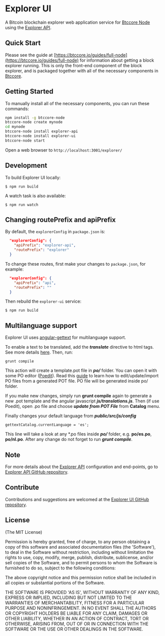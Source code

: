 # Explorer UI

A Bitcoin blockchain explorer web application service for [Btccore Node](https://github.com/owstack/btccore-node) using the [Explorer API](https://github.com/owstack/explorer-api).

## Quick Start

Please see the guide at [https://btccore.io/guides/full-node](https://btccore.io/guides/full-node) for information about getting a block explorer running. This is only the front-end component of the block explorer, and is packaged together with all of the necessary components in [Btccore](https://github.com/owstack/btccore).

## Getting Started

To manually install all of the necessary components, you can run these commands:

```bash
npm install -g btccore-node
btccore-node create mynode
cd mynode
btccore-node install explorer-api
btccore-node install explorer-ui
btccore-node start
```

Open a web browser to `http://localhost:3001/explorer/`

## Development

To build Explorer UI locally:

```
$ npm run build
```

A watch task is also available:

```
$ npm run watch
```

## Changing routePrefix and apiPrefix

By default, the `explorerConfig` in `package.json` is:

```json
  "explorerConfig": {
    "apiPrefix": "explorer-api",
    "routePrefix": "explorer"
  }
```

To change these routes, first make your changes to `package.json`, for example:

```json
  "explorerConfig": {
    "apiPrefix": "api",
    "routePrefix": ""
  }
```

Then rebuild the `explorer-ui` service:

```
$ npm run build
```

## Multilanguage support

Explorer UI uses [angular-gettext](http://angular-gettext.rocketeer.be) for multilanguage support.

To enable a text to be translated, add the ***translate*** directive to html tags. See more details [here](http://angular-gettext.rocketeer.be/dev-guide/annotate/). Then, run:

```
grunt compile
```

This action will create a template.pot file in ***po/*** folder. You can open it with some PO editor ([Poedit](http://poedit.net)). Read this [guide](http://angular-gettext.rocketeer.be/dev-guide/translate/) to learn how to edit/update/import PO files from a generated POT file. PO file will be generated inside po/ folder.

If you make new changes, simply run **grunt compile** again to generate a new .pot template and the angular javascript ***js/translations.js***. Then (if use Poedit), open .po file and choose ***update from POT File*** from **Catalog** menu.

Finally changes your default language from ***public/src/js/config***

```
gettextCatalog.currentLanguage = 'es';
```

This line will take a look at any *.po files inside ***po/*** folder, e.g.
**po/es.po**, **po/nl.po**. After any change do not forget to run ***grunt
compile***.


## Note

For more details about the [Explorer API](https://github.com/owstack/explorer-api) configuration and end-points, go to [Explorer API GitHub repository](https://github.com/owstack/explorer-api).

## Contribute

Contributions and suggestions are welcomed at the [Explorer UI GitHub repository](https://github.com/owstack/explorer-ui).


## License
(The MIT License)

Permission is hereby granted, free of charge, to any person obtaining
a copy of this software and associated documentation files (the
'Software'), to deal in the Software without restriction, including
without limitation the rights to use, copy, modify, merge, publish,
distribute, sublicense, and/or sell copies of the Software, and to
permit persons to whom the Software is furnished to do so, subject to
the following conditions:

The above copyright notice and this permission notice shall be
included in all copies or substantial portions of the Software.

THE SOFTWARE IS PROVIDED 'AS IS', WITHOUT WARRANTY OF ANY KIND,
EXPRESS OR IMPLIED, INCLUDING BUT NOT LIMITED TO THE WARRANTIES OF
MERCHANTABILITY, FITNESS FOR A PARTICULAR PURPOSE AND NONINFRINGEMENT.
IN NO EVENT SHALL THE AUTHORS OR COPYRIGHT HOLDERS BE LIABLE FOR ANY
CLAIM, DAMAGES OR OTHER LIABILITY, WHETHER IN AN ACTION OF CONTRACT,
TORT OR OTHERWISE, ARISING FROM, OUT OF OR IN CONNECTION WITH THE
SOFTWARE OR THE USE OR OTHER DEALINGS IN THE SOFTWARE.
